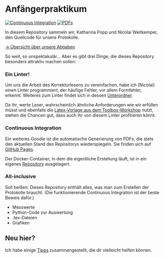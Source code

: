 # Anfängerpraktikum

[![Continuous Integration](https://github.com/NicoWeio/AP/workflows/Continuous%20Integration/badge.svg)](https://github.com/NicoWeio/AP/actions)
[![PDFs](https://img.shields.io/badge/PDFs-auf%20GitHub%20Pages-blue)](https://nicoweio.github.io/AP/)

In diesem Repository sammeln wir, Katharina Popp und Nicolai Weitkemper, den Quellcode für unsere Protokolle.

[→ Übersicht über unsere Abgaben](./UEBERSICHT.md)

So weit, so unspektakulär…
Aber es gibt drei Dinge, die dieses Repository besonders attraktiv machen sollen:

### Ein Linter!

Um uns die Arbeit des Korrekturlesens zu vereinfachen,
habe ich (Nicolai) einen Linter programmiert,
der häufige Fehler, vor allem Formfehler,
erkennt.
Weiteres zum Linter findet sich in dessen [Unterordner](./Linter).

Da ihr, werte Leser, wahrscheinlich ähnliche Anforderungen wie wir erfüllen müsst
und ebenfalls die [Latex-Vorlage aus dem Toolbox-Workshop](https://github.com/pep-dortmund/toolbox-workshop/tree/master/latex-template) nutzt,
stehen die Chancen gut, dass auch ihr von diesem Linter profitieren könnt.

### Continuous Integration

Ein weiteres Goodie ist die automatische Generierung von PDFs,
die stets den aktuellen Stand des Repositorys wiederspiegeln.
Sie finden sich auf [GitHub Pages](https://nicoweio.github.io/AP/).

Der Docker-Container, in dem die eigentliche Erstellung läuft, ist in ein eigenes [Repository](https://github.com/NicoWeio/my-texlive) ausgelagert.

### All-inclusive

Soll heißen:
Dieses Repository enthält alles,
was man zum Erstellen der Protokolle braucht.
(Die funktionierende Continuous Integration ist der beste Beweis dafür.)

-   Messwerte
-   Python-Code zur Auswertung
-   .tex-Dateien
-   Grafiken

## Neu hier?

Ich habe einige [Tipps](./TIPPS.md) zusammengestellt, die dir vielleicht helfen können.
